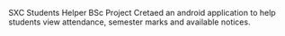 SXC Students Helper
BSc Project
Cretaed an android application to help students view attendance, semester marks and available notices.
